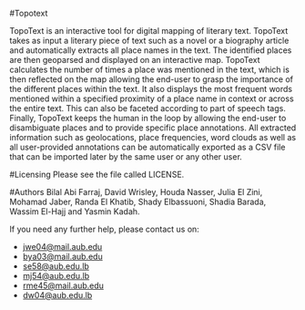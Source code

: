 #Topotext 

TopoText is an interactive tool for digital mapping of literary text. TopoText
takes as input a literary piece of text such as a novel or a biography article and automatically
extracts all place names in the text. The identified places are then geoparsed and displayed on
an interactive map. TopoText calculates the number of times a place was mentioned in the text,
which is then reflected on the map allowing the end-user to grasp the importance of the different
places within the text. It also displays the most frequent words mentioned within a specified
proximity of a place name in context or across the entire text. This can also be faceted according
to part of speech tags. Finally, TopoText keeps the human in the loop by allowing the end-user
to disambiguate places and to provide specific place annotations. All extracted information such
as geolocations, place frequencies, word clouds as well as all user-provided annotations can be
automatically exported as a CSV file that can be imported later by the same user or any other
user.

#Licensing
Please see the file called LICENSE.

#Authors
Bilal Abi Farraj, David Wrisley, Houda Nasser, Julia El Zini, Mohamad Jaber, Randa El Khatib, Shady Elbassuoni, Shadia Barada, Wassim El-Hajj and Yasmin Kadah. 


If you need any further help, please contact us on:
 - jwe04@mail.aub.edu
 - bya03@mail.aub.edu
 - se58@aub.edu.lb
 - mj54@aub.edu.lb
 - rme45@mail.aub.edu
 - dw04@aub.edu.lb



